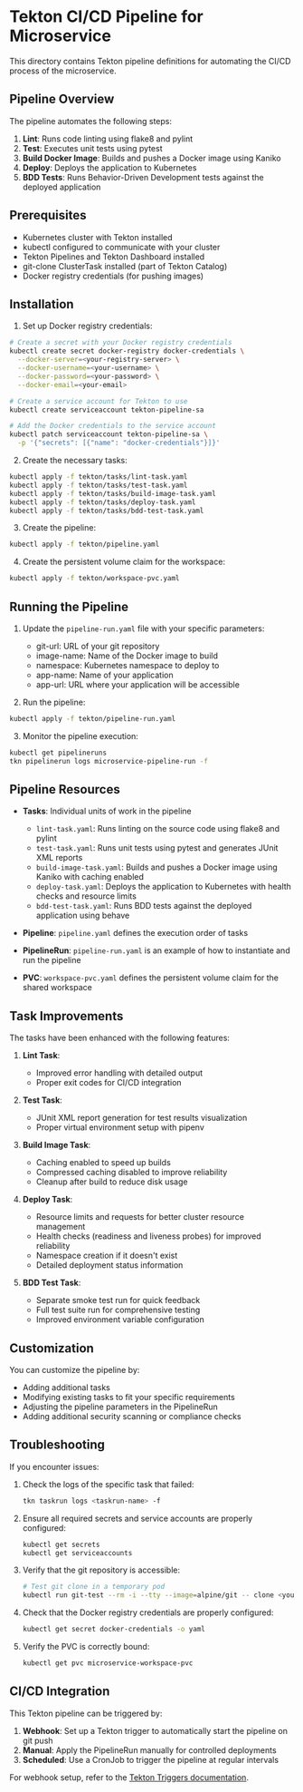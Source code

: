 # Tekton CI/CD Pipeline for Microservice

This directory contains Tekton pipeline definitions for automating the CI/CD process of the microservice.

## Pipeline Overview

The pipeline automates the following steps:
1. **Lint**: Runs code linting using flake8 and pylint
2. **Test**: Executes unit tests using pytest
3. **Build Docker Image**: Builds and pushes a Docker image using Kaniko
4. **Deploy**: Deploys the application to Kubernetes
5. **BDD Tests**: Runs Behavior-Driven Development tests against the deployed application

## Prerequisites

- Kubernetes cluster with Tekton installed
- kubectl configured to communicate with your cluster
- Tekton Pipelines and Tekton Dashboard installed
- git-clone ClusterTask installed (part of Tekton Catalog)
- Docker registry credentials (for pushing images)

## Installation

1. Set up Docker registry credentials:

```bash
# Create a secret with your Docker registry credentials
kubectl create secret docker-registry docker-credentials \
  --docker-server=<your-registry-server> \
  --docker-username=<your-username> \
  --docker-password=<your-password> \
  --docker-email=<your-email>

# Create a service account for Tekton to use
kubectl create serviceaccount tekton-pipeline-sa

# Add the Docker credentials to the service account
kubectl patch serviceaccount tekton-pipeline-sa \
  -p '{"secrets": [{"name": "docker-credentials"}]}'
```

2. Create the necessary tasks:

```bash
kubectl apply -f tekton/tasks/lint-task.yaml
kubectl apply -f tekton/tasks/test-task.yaml
kubectl apply -f tekton/tasks/build-image-task.yaml
kubectl apply -f tekton/tasks/deploy-task.yaml
kubectl apply -f tekton/tasks/bdd-test-task.yaml
```

3. Create the pipeline:

```bash
kubectl apply -f tekton/pipeline.yaml
```

4. Create the persistent volume claim for the workspace:

```bash
kubectl apply -f tekton/workspace-pvc.yaml
```

## Running the Pipeline

1. Update the `pipeline-run.yaml` file with your specific parameters:
   - git-url: URL of your git repository
   - image-name: Name of the Docker image to build
   - namespace: Kubernetes namespace to deploy to
   - app-name: Name of your application
   - app-url: URL where your application will be accessible

2. Run the pipeline:

```bash
kubectl apply -f tekton/pipeline-run.yaml
```

3. Monitor the pipeline execution:

```bash
kubectl get pipelineruns
tkn pipelinerun logs microservice-pipeline-run -f
```

## Pipeline Resources

- **Tasks**: Individual units of work in the pipeline
  - `lint-task.yaml`: Runs linting on the source code using flake8 and pylint
  - `test-task.yaml`: Runs unit tests using pytest and generates JUnit XML reports
  - `build-image-task.yaml`: Builds and pushes a Docker image using Kaniko with caching enabled
  - `deploy-task.yaml`: Deploys the application to Kubernetes with health checks and resource limits
  - `bdd-test-task.yaml`: Runs BDD tests against the deployed application using behave

- **Pipeline**: `pipeline.yaml` defines the execution order of tasks

- **PipelineRun**: `pipeline-run.yaml` is an example of how to instantiate and run the pipeline

- **PVC**: `workspace-pvc.yaml` defines the persistent volume claim for the shared workspace

## Task Improvements

The tasks have been enhanced with the following features:

1. **Lint Task**:
   - Improved error handling with detailed output
   - Proper exit codes for CI/CD integration

2. **Test Task**:
   - JUnit XML report generation for test results visualization
   - Proper virtual environment setup with pipenv

3. **Build Image Task**:
   - Caching enabled to speed up builds
   - Compressed caching disabled to improve reliability
   - Cleanup after build to reduce disk usage

4. **Deploy Task**:
   - Resource limits and requests for better cluster resource management
   - Health checks (readiness and liveness probes) for improved reliability
   - Namespace creation if it doesn't exist
   - Detailed deployment status information

5. **BDD Test Task**:
   - Separate smoke test run for quick feedback
   - Full test suite run for comprehensive testing
   - Improved environment variable configuration

## Customization

You can customize the pipeline by:
- Adding additional tasks
- Modifying existing tasks to fit your specific requirements
- Adjusting the pipeline parameters in the PipelineRun
- Adding additional security scanning or compliance checks

## Troubleshooting

If you encounter issues:
1. Check the logs of the specific task that failed:
   ```bash
   tkn taskrun logs <taskrun-name> -f
   ```

2. Ensure all required secrets and service accounts are properly configured:
   ```bash
   kubectl get secrets
   kubectl get serviceaccounts
   ```

3. Verify that the git repository is accessible:
   ```bash
   # Test git clone in a temporary pod
   kubectl run git-test --rm -i --tty --image=alpine/git -- clone <your-git-url>
   ```

4. Check that the Docker registry credentials are properly configured:
   ```bash
   kubectl get secret docker-credentials -o yaml
   ```

5. Verify the PVC is correctly bound:
   ```bash
   kubectl get pvc microservice-workspace-pvc
   ```

## CI/CD Integration

This Tekton pipeline can be triggered by:

1. **Webhook**: Set up a Tekton trigger to automatically start the pipeline on git push
2. **Manual**: Apply the PipelineRun manually for controlled deployments
3. **Scheduled**: Use a CronJob to trigger the pipeline at regular intervals

For webhook setup, refer to the [Tekton Triggers documentation](https://tekton.dev/docs/triggers/).
